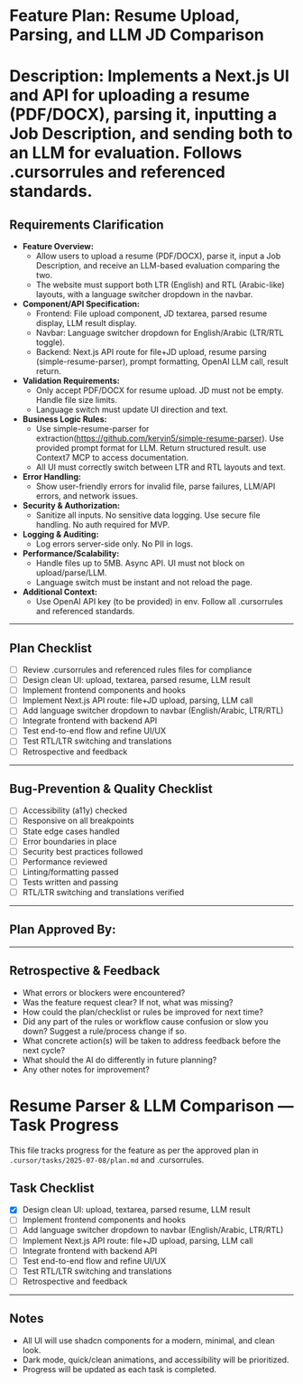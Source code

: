 # Feature Plan: Resume Upload, Parsing, and LLM JD Comparison

# Description: Implements a Next.js UI and API for uploading a resume (PDF/DOCX), parsing it, inputting a Job Description, and sending both to an LLM for evaluation. Follows .cursorrules and referenced standards.

## Requirements Clarification

- **Feature Overview:**
  - Allow users to upload a resume (PDF/DOCX), parse it, input a Job Description, and receive an LLM-based evaluation comparing the two.
  - The website must support both LTR (English) and RTL (Arabic-like) layouts, with a language switcher dropdown in the navbar.
- **Component/API Specification:**
  - Frontend: File upload component, JD textarea, parsed resume display, LLM result display.
  - Navbar: Language switcher dropdown for English/Arabic (LTR/RTL toggle).
  - Backend: Next.js API route for file+JD upload, resume parsing (simple-resume-parser), prompt formatting, OpenAI LLM call, result return.
- **Validation Requirements:**
  - Only accept PDF/DOCX for resume upload. JD must not be empty. Handle file size limits.
  - Language switch must update UI direction and text.
- **Business Logic Rules:**
  - Use simple-resume-parser for extraction(https://github.com/kervin5/simple-resume-parser). Use provided prompt format for LLM. Return structured result. use Context7 MCP to access documentation.
  - All UI must correctly switch between LTR and RTL layouts and text.
- **Error Handling:**
  - Show user-friendly errors for invalid file, parse failures, LLM/API errors, and network issues.
- **Security & Authorization:**
  - Sanitize all inputs. No sensitive data logging. Use secure file handling. No auth required for MVP.
- **Logging & Auditing:**
  - Log errors server-side only. No PII in logs.
- **Performance/Scalability:**
  - Handle files up to 5MB. Async API. UI must not block on upload/parse/LLM.
  - Language switch must be instant and not reload the page.
- **Additional Context:**
  - Use OpenAI API key (to be provided) in env. Follow all .cursorrules and referenced standards.

---

## Plan Checklist

- [ ] Review .cursorrules and referenced rules files for compliance
- [ ] Design clean UI: upload, textarea, parsed resume, LLM result
- [ ] Implement frontend components and hooks
- [ ] Implement Next.js API route: file+JD upload, parsing, LLM call
- [ ] Add language switcher dropdown to navbar (English/Arabic, LTR/RTL)
- [ ] Integrate frontend with backend API
- [ ] Test end-to-end flow and refine UI/UX
- [ ] Test RTL/LTR switching and translations
- [ ] Retrospective and feedback

---

## Bug-Prevention & Quality Checklist

- [ ] Accessibility (a11y) checked
- [ ] Responsive on all breakpoints
- [ ] State edge cases handled
- [ ] Error boundaries in place
- [ ] Security best practices followed
- [ ] Performance reviewed
- [ ] Linting/formatting passed
- [ ] Tests written and passing
- [ ] RTL/LTR switching and translations verified

---

## Plan Approved By:

---

## Retrospective & Feedback

- What errors or blockers were encountered?
- Was the feature request clear? If not, what was missing?
- How could the plan/checklist or rules be improved for next time?
- Did any part of the rules or workflow cause confusion or slow you down? Suggest a rule/process change if so.
- What concrete action(s) will be taken to address feedback before the next cycle?
- What should the AI do differently in future planning?
- Any other notes for improvement?

# Resume Parser & LLM Comparison — Task Progress

This file tracks progress for the feature as per the approved plan in `.cursor/tasks/2025-07-08/plan.md` and .cursorrules.

## Task Checklist

- [x] Design clean UI: upload, textarea, parsed resume, LLM result
- [ ] Implement frontend components and hooks
- [ ] Add language switcher dropdown to navbar (English/Arabic, LTR/RTL)
- [ ] Implement Next.js API route: file+JD upload, parsing, LLM call
- [ ] Integrate frontend with backend API
- [ ] Test end-to-end flow and refine UI/UX
- [ ] Test RTL/LTR switching and translations
- [ ] Retrospective and feedback

---

## Notes

- All UI will use shadcn components for a modern, minimal, and clean look.
- Dark mode, quick/clean animations, and accessibility will be prioritized.
- Progress will be updated as each task is completed.
